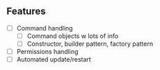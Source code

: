 Features
---
* [ ] Command handling
  * [ ] Command objects w lots of info
  * [ ] Constructor, builder pattern, factory pattern
* [ ] Permissions handling
* [ ] Automated update/restart
